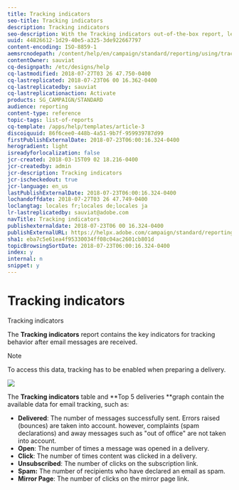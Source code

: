 ```yaml
---
title: Tracking indicators
seo-title: Tracking indicators
description: Tracking indicators
seo-description: With the Tracking indicators out-of-the-box report, learn about the behavior of your customers when they receive email messages.
uuid: 44826612-1d29-40e5-a325-3de922667797
content-encoding: ISO-8859-1
aemsrcnodepath: /content/help/en/campaign/standard/reporting/using/tracking-indicators
contentOwner: sauviat
cq-designpath: /etc/designs/help
cq-lastmodified: 2018-07-27T03 26 47.750-0400
cq-lastreplicated: 2018-07-23T06 00 16.362-0400
cq-lastreplicatedby: sauviat
cq-lastreplicationaction: Activate
products: SG_CAMPAIGN/STANDARD
audience: reporting
content-type: reference
topic-tags: list-of-reports
cq-template: /apps/help/templates/article-3
discoiquuid: 86f6cee0-448b-4a51-9b7f-959939787d99
firstPublishExternalDate: 2018-07-23T06:00:16.324-0400
herogradient: light
isreadyforlocalization: false
jcr-created: 2018-03-15T09 02 18.216-0400
jcr-createdby: admin
jcr-description: Tracking indicators
jcr-ischeckedout: true
jcr-language: en_us
lastPublishExternalDate: 2018-07-23T06:00:16.324-0400
lochandoffdate: 2018-07-27T03 26 47.749-0400
loclangtag: locales fr;locales de;locales ja
lr-lastreplicatedby: sauviat@adobe.com
navTitle: Tracking indicators
publishexternaldate: 2018-07-23T06 00 16.324-0400
publishExternalURL: https://helpx.adobe.com/campaign/standard/reporting/using/tracking-indicators.html
sha1: eba7c5e61ea4f95330034ff08c04ac2601cb801d
topicBrowsingSortDate: 2018-07-23T06:00:16.324-0400
index: y
internal: n
snippet: y
---
```


# Tracking indicators

Tracking indicators

The **Tracking indicators** report contains the key indicators for tracking behavior after email messages are received.

>[!NOTE]
>
>To access this data, tracking has to be enabled when preparing a delivery.

![](assets/delivery_reports_2.png)

The **Tracking indicators** table and **Top 5 deliveries **graph contain the available data for email tracking, such as:

* **Delivered**: The number of messages successfully sent. Errors raised (bounces) are taken into account. however, complaints (spam declarations) and away messages such as "out of office" are not taken into account.
* **Open**: The number of times a message was opened in a delivery.
* **Click**: The number of times content was clicked in a delivery.
* **Unsubscribed**: The number of clicks on the subscription link.
* **Spam:** The number of recipients who have declared an email as spam.
* **Mirror Page**: The number of clicks on the mirror page link.

